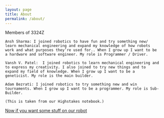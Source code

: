 ```yaml
---
layout: page
title: About
permalink: /about/
---
```


Members of 3324Z

    Ansh Sharma: I joined robotics to have fun and try something new/ learn mechanical engineering and expand my knowledge of how robots work and what purposes they’re used for.. When I grow up I want to be a hardware and software engineer. My role is Programmer / Driver.

    Vansh V. Patel:  I joined robotics to learn mechanical engineering and to express my creativity. I also joined to try new things and to expand my field of knowledge. When I grow up I want to be a geneticist. My role is the main builder.

    Adam Bezrati: I joined robotics to try something new and win tournaments. When I grow up I want to be a programmer. My role is Sub- Builder.

    (This is taken from our Highstakes notebook.)

[Now if you want some stuff on our robot](/jarvis/)
